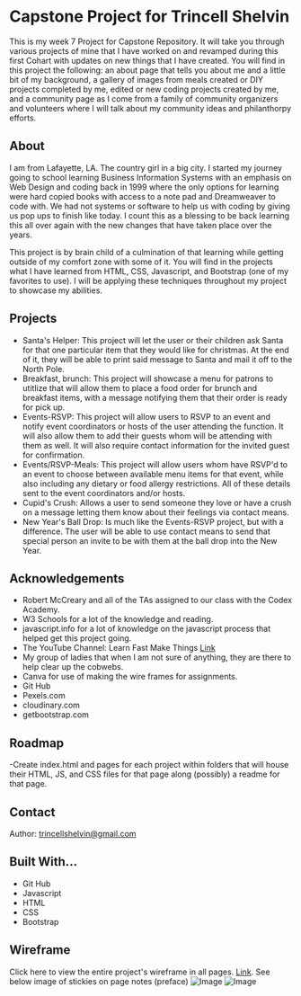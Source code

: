 # Capstone Project for Trincell Shelvin
This is my week 7 Project for Capstone Repository. It will take you through various projects of mine that I have worked on and revamped during this first Cohart with updates on new things that I have created. 
You will find in this project the following: an about page that tells you about me and a little bit of my background, a gallery of images from meals created or DIY projects completed by me, edited or new coding projects created by me, and a community page as I come from a family of community organizers and volunteers where I will talk about my community ideas and philanthorpy efforts.
## About
I am from Lafayette, LA. The country girl in a big city. I started my journey going to school learning Business Information Systems with an emphasis on Web Design and coding back in 1999 where the only options for learning were hard copied books with access to a note pad and Dreamweaver to code with. We had not systems or software to help us with coding by giving us pop ups to finish like today. I count this as a blessing to be back learning this all over again with the new changes that have taken place over the years.

This project is by brain child of a culmination of that learning while getting outside of my comfort zone with some of it. You will find in the projects what I have learned from HTML, CSS, Javascript, and Bootstrap (one of my favorites to use). I will be applying these techniques throughout my project to showcase my abilities.
## Projects
* Santa's Helper: This project will let the user or their children ask Santa for that one particular item that they would like for christmas. At the end of it, they will be able to print said message to Santa and mail it off to the North Pole.
* Breakfast, brunch: This project will showcase a menu for patrons to utitlize that will allow them to place a food order for brunch and breakfast items, with a message notifying them that their order is ready for pick up.
* Events-RSVP: This project will allow users to RSVP to an event and notify event coordinators or hosts of the user attending the function. It will also allow them to add their guests whom will be attending with them as well. It will also require contact information for the invited guest for confirmation.
* Events/RSVP-Meals: This project will allow users whom have RSVP'd to an event to choose between available menu items for that event, while also including any dietary or food allergy restrictions. All of these details sent to the event coordinators and/or hosts.
* Cupid's Crush: Allows a user to send someone they love or have a crush on a message letting them know about their feelings via contact means.
* New Year's Ball Drop: Is much like the Events-RSVP project, but with a difference. The user will be able to use contact means to send that special person an invite to be with them at the ball drop into the New Year.
## Acknowledgements
* Robert McCreary and all of the TAs assigned to our class with the Codex Academy.
* W3 Schools for a lot of the knowledge and reading.
* javascript.info for a lot of knowledge on the javascript process that helped get this project going.
* The YouTube Channel: Learn Fast Make Things [Link](https://www.youtube.com/@LearnFastMakeThings)
* My group of ladies that when I am not sure of anything, they are there to help clear up the cobwebs.
* Canva for use of making the wire frames for assignments.
* Git Hub
* Pexels.com
* cloudinary.com
* getbootstrap.com
## Roadmap
-Create index.html and pages for each project within folders that will house their HTML, JS, and CSS files for that page along (possibly) a readme for that page.
## Contact
Author: trincellshelvin@gmail.com
## Built With...
* Git Hub
* Javascript
* HTML
* CSS
* Bootstrap
## Wireframe
Click here to view the entire project's wireframe in all pages. [Link](https://www.canva.com/design/DAGKBbbm5WA/4O4X8jsb6ebn26_ZtQ4lug/edit?utm_content=DAGKBbbm5WA&utm_campaign=designshare&utm_medium=link2&utm_source=sharebutton). See below image of stickies on page notes (preface)
![Image](https://res.cloudinary.com/dgls7u3iq/image/upload/v1720479540/capstonprefacewireframe_t68frf.jpg)
![Image](https://res.cloudinary.com/dgls7u3iq/image/upload/v1720479560/indexpage_zwitpa.jpg)
